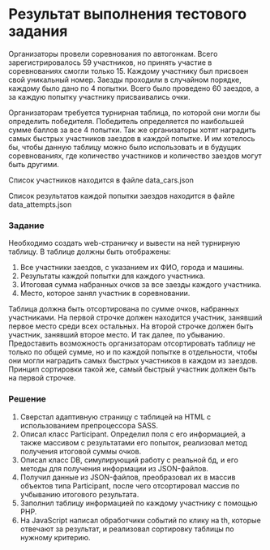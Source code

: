 # Результат выполнения тестового задания

Организаторы провели соревнования по автогонкам. Всего зарегистрировалось 59 участников, но принять участие в соревнованиях смогли только 15. Каждому участнику был присвоен свой уникальный номер. Заезды проходили в случайном порядке, каждому было дано по 4 попытки. Всего было проведено 60 заездов, а за каждую попытку участнику присваивались очки.

Организаторам требуется турнирная таблица, по которой они могли бы определить победителя. Победитель определяется по наибольшей сумме баллов за все 4 попытки. Так же организаторы хотят наградить самых быстрых участников заездов в каждой попытке. И им хотелось бы, чтобы данную таблицу можно было использовать и в будущих соревнованиях, где количество участников и количество заездов могут быть другими.

Список участников находится в файле data_cars.json

Список результатов каждой попытки заездов находится в файле data_attempts.json

### Задание

Необходимо создать web-страничку и вывести на ней турнирную таблицу. В таблице
должны быть отображены:

1. Все участники заездов, с указанием их ФИО, города и машины.
1. Результаты каждой попытки для каждого участника.
1. Итоговая сумма набранных очков за все заезды каждого участника.
1. Место, которое занял участник в соревновании.

Таблица должна быть отсортирована по сумме очков, набранных участниками. На первой строчке должен находится участник, занявший первое место среди всех остальных. На
второй строчке должен быть участник, занявший второе место. И так далее, по убыванию. Предоставить возможность организаторам отсортировать таблицу не только по общей сумме,
но и по каждой попытке в отдельности, чтобы они могли наградить самых быстрых участников в каждом из заездов. Принцип сортировки такой же, самый быстрый участник должен быть на первой строчке.

### Решение

1. Сверстал адаптивную страницу с таблицей на HTML с использованием препроцессора SASS.
1. Описал класс Participant. Определил поля с его информацией, а также массивом с результатами его попыток, реализовал метод получения итоговой суммы очков.
1. Описал класс DB, симулирующий работу с реальной бд, и его методы для получения информации из JSON-файлов.
1. Получил данные из JSON-файлов, преобразовал их в массив объектов типа Participant, после чего отсортировал массив по учбыванию итогового результата.
1. Заполнил таблицу информацией по каждому участнику с помощью PHP.
1. На JavaScript написал обработчики событий по клику на th, которые отвечают за результат, и реализовал сортировку таблицы по нужному критерию.
